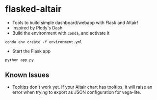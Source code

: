 # flasked-altair

- Tools to build simple dashboard/webapp with Flask and Altair! 
- Inspired by Plotly's Dash
- Build the environment with `conda`, and activate it

```
conda env create -f environment.yml
```

- Start the Flask app 

```
python app.py
```

## Known Issues

- Tooltips don't work yet. If your Altair chart has tooltips, it will raise an error when trying to export as JSON configuration for vega-lite.
